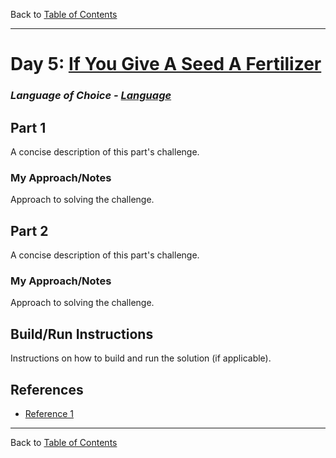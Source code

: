 Back to [Table of Contents](../README.md#table-of-contents)

---

# Day 5: [If You Give A Seed A Fertilizer](https://adventofcode.com/2023/day/5)

### *Language of Choice - [Language](https://www.example.com/)*

## Part 1

A concise description of this part's challenge.

### My Approach/Notes

Approach to solving the challenge.

## Part 2

A concise description of this part's challenge.

### My Approach/Notes

Approach to solving the challenge.

## Build/Run Instructions

Instructions on how to build and run the solution (if applicable).

## References

- [Reference 1](https://www.example.com)

---

Back to [Table of Contents](../README.md#table-of-contents)
